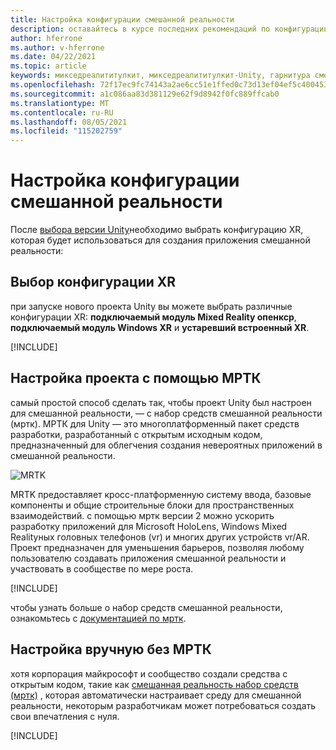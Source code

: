```yaml
---
title: Настройка конфигурации смешанной реальности
description: оставайтесь в курсе последних рекомендаций по конфигурации Unity XR для разработки приложений HoloLens.
author: hferrone
ms.author: v-hferrone
ms.date: 04/22/2021
ms.topic: article
keywords: микседреалититулкит, микседреалититулкит-Unity, гарнитура смешанной реальности, гарнитура Windows Mixed Reality, гарнитура виртуальной реальности, Unity
ms.openlocfilehash: 72f17ec9fc74143a2ae6cc51e1ffed0c73d13ef04ef5c4004537be70d1daaaca
ms.sourcegitcommit: a1c086aa83d381129e62f9d8942f0fc889ffcab0
ms.translationtype: MT
ms.contentlocale: ru-RU
ms.lasthandoff: 08/05/2021
ms.locfileid: "115202759"
---
```

# <a name="setting-up-your-xr-configuration"></a>Настройка конфигурации смешанной реальности

После [выбора версии Unity](choosing-unity-version.md)необходимо выбрать конфигурацию XR, которая будет использоваться для создания приложения смешанной реальности:

## <a name="choosing-an-xr-configuration"></a>Выбор конфигурации XR

при запуске нового проекта Unity вы можете выбрать различные конфигурации XR: **подключаемый модуль Mixed Reality опенкср**, **подключаемый модуль Windows XR** и **устаревший встроенный XR**.

[!INCLUDE[](includes/xr/intro.md)]

## <a name="setting-up-your-project-with-mrtk"></a>Настройка проекта с помощью МРТК

самый простой способ сделать так, чтобы проект Unity был настроен для смешанной реальности, — с набор средств смешанной реальности (мртк).  МРТК для Unity — это многоплатформенный пакет средств разработки, разработанный с открытым исходным кодом, предназначенный для облегчения создания невероятных приложений в смешанной реальности.

![MRTK](../../design/images/MRTK_UX_Hero.png)

MRTK предоставляет кросс-платформенную систему ввода, базовые компоненты и общие строительные блоки для пространственных взаимодействий.  с помощью мртк версии 2 можно ускорить разработку приложений для Microsoft HoloLens, Windows Mixed Realityных головных телефонов (vr) и многих других устройств vr/AR. Проект предназначен для уменьшения барьеров, позволяя любому пользователю создавать приложения смешанной реальности и участвовать в сообществе по мере роста.

[!INCLUDE[](includes/xr/mrtk-next-step.md)]

чтобы узнать больше о набор средств смешанной реальности, ознакомьтесь с [документацией по мртк](/windows/mixed-reality/mrtk-unity).

## <a name="manual-setup-without-mrtk"></a>Настройка вручную без МРТК

хотя корпорация майкрософт и сообщество создали средства с открытым кодом, такие как [смешанная реальность набор средств (мртк)](/windows/mixed-reality/mrtk-unity) , которая автоматически настраивает среду для смешанной реальности, некоторым разработчикам может потребоваться создать свои впечатления с нуля.

[!INCLUDE[](includes/xr/manual-setup.md)]